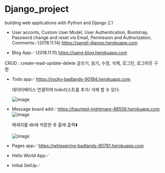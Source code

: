 # Django_project
building web applications with Python and Django 2.1

- User acconts, Custom User Model, User Authentication, Bootstrap, Password change and reset via Email, 
  Permission and Authorization, Comments✅(2018.11.14)
  https://sangil-django.herokuapp.com

- Blog App✅ (2018.11.11)
 https://sang-blog.herokuapp.com
 
 CRUD : create-read-update-delete
 글쓰기, 읽기, 수정, 삭제, 로그인, 로그아웃 구현

- Todo app✅ 
 https://rocky-badlands-90184.herokuapp.com

  데이터베이스 연결하여 todo리스트를 추가/ 삭제 할 수 있다.

  ![image](https://user-images.githubusercontent.com/35569652/48073079-4ab56480-e221-11e8-981f-928bca51ab08.png) 
 
- Message board add✅
    https://haunted-nightmare-88556.herokuapp.com
    ![image](https://user-images.githubusercontent.com/35569652/47790431-800e0e00-dd5a-11e8-8957-c81b94ceb2e5.png)

    메세지를 db에 저장한 후 홈에 출력⬇️

     ![image](https://user-images.githubusercontent.com/35569652/47790523-bf3c5f00-dd5a-11e8-82e6-8bf29918265c.png)

- Pages app✅
 https://whispering-badlands-80781.herokuapp.com

- Hello World App✅

- Initial SetUp✅

